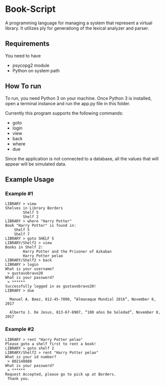 # Book-Script
A programming language for managing a system that represent a virtual library. It utilizes ply for generationg of the lexical analyzer and parser.

## Requirements

You need to have 
* psycopg2 module
* Python on system path


## How To run

To run, you need Python 3 on your machine. Once Python 3 is installed, open a terminal instance and run the app.py file in this folder.

Currently this program supports the following commands:

* goto
* login
* view
* back
* where
* due

Since the application is not connected to a database, all the values that will appear will be simulated data.


## Example Usage
### Example #1
```
LIBRARY > view
Shelves in Library Borders
        Shelf 5
        Shelf 2
LIBRARY > where "Harry Potter"
Book "Harry Potter" is found in:
	Shelf 5
	Shelf 7
LIBRARY > goto SHELF 5
LIBRARY/Shelf2 > view
Books in Shelf 2:
        Harry Potter and the Prisoner of Azkaban
        Harry Potter pelao
LIBRARY/Shelf2 > back
LIBRARY > login
What is your username?
 > gustavobravo20
What is your password?
 > ******
Successfully logged in as gustavobravo20!
LIBRARY > due

  Manuel A. Baez, 812-45-7890, “Almanaque Mundial 2016”, November 6, 2017

  Alberto J. De Jesus, 813-67-8907, “100 años De Soledad”, November 8, 2017
```
### Example #2

```
LIBRARY > rent "Harry Potter pelao"
Please goto a shelf first to rent a book!
LIBRARY > goto shelf 2
LIBRARY/Shelf2 > rent "Harry Potter pelao"
What is your id number?
 > 802148888
What is your password?
 > ******
Request Accepted, please go to pick up at Borders.
 Thank you.
```

